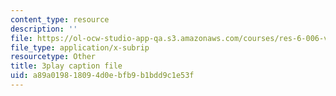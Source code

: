 ```yaml
---
content_type: resource
description: ''
file: https://ol-ocw-studio-app-qa.s3.amazonaws.com/courses/res-6-006-video-demonstrations-in-lasers-and-optics-spring-2008/a89a019818094d0ebfb9b1bdd9c1e53f_cpIVTXNC2s8.srt
file_type: application/x-subrip
resourcetype: Other
title: 3play caption file
uid: a89a0198-1809-4d0e-bfb9-b1bdd9c1e53f
---
```

